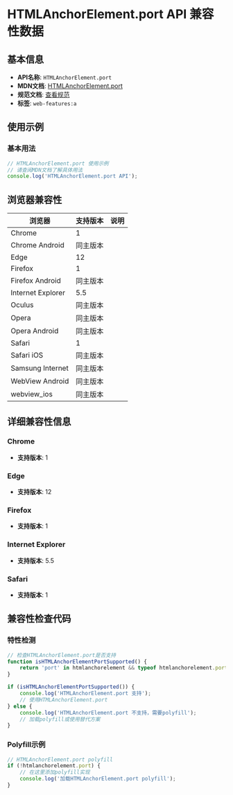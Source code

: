 # HTMLAnchorElement.port API 兼容性数据

## 基本信息

- **API名称**: `HTMLAnchorElement.port`
- **MDN文档**: [HTMLAnchorElement.port](https://developer.mozilla.org/docs/Web/API/HTMLAnchorElement/port)
- **规范文档**: [查看规范](https://html.spec.whatwg.org/multipage/links.html#dom-hyperlink-port-dev)
- **标签**: `web-features:a`

## 使用示例

### 基本用法

```javascript
// HTMLAnchorElement.port 使用示例
// 请查阅MDN文档了解具体用法
console.log('HTMLAnchorElement.port API');
```

## 浏览器兼容性

| 浏览器 | 支持版本 | 说明 |
|--------|----------|------|
| Chrome | 1 |  |
| Chrome Android | 同主版本 |  |
| Edge | 12 |  |
| Firefox | 1 |  |
| Firefox Android | 同主版本 |  |
| Internet Explorer | 5.5 |  |
| Oculus | 同主版本 |  |
| Opera | 同主版本 |  |
| Opera Android | 同主版本 |  |
| Safari | 1 |  |
| Safari iOS | 同主版本 |  |
| Samsung Internet | 同主版本 |  |
| WebView Android | 同主版本 |  |
| webview_ios | 同主版本 |  |

## 详细兼容性信息

### Chrome

- **支持版本**: 1

### Edge

- **支持版本**: 12

### Firefox

- **支持版本**: 1

### Internet Explorer

- **支持版本**: 5.5

### Safari

- **支持版本**: 1

## 兼容性检查代码

### 特性检测

```javascript
// 检查HTMLAnchorElement.port是否支持
function isHTMLAnchorElementPortSupported() {
    return 'port' in htmlanchorelement && typeof htmlanchorelement.port === 'function';
}

if (isHTMLAnchorElementPortSupported()) {
    console.log('HTMLAnchorElement.port 支持');
    // 使用HTMLAnchorElement.port
} else {
    console.log('HTMLAnchorElement.port 不支持，需要polyfill');
    // 加载polyfill或使用替代方案
}
```

### Polyfill示例

```javascript
// HTMLAnchorElement.port polyfill
if (!htmlanchorelement.port) {
    // 在这里添加polyfill实现
    console.log('加载HTMLAnchorElement.port polyfill');
}
```

